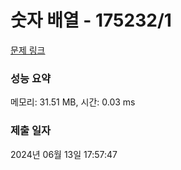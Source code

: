 # 숫자 배열 - 175232/1 

[문제 링크](https://level.goorm.io/exam/175232/%EC%88%AB%EC%9E%90-%EB%B0%B0%EC%97%B4/quiz/1) 

### 성능 요약

메모리: 31.51 MB, 시간: 0.03 ms

### 제출 일자

2024년 06월 13일 17:57:47

